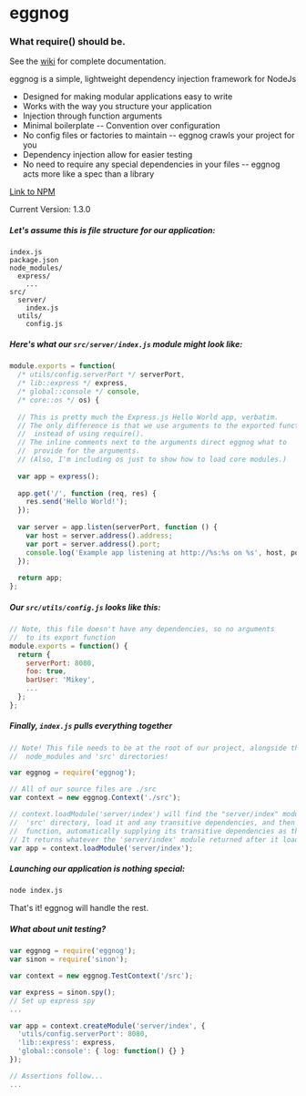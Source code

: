 # eggnog
### What require() should be.

See the [wiki](https://github.com/MikeyBurkman/eggnog/wiki) for complete documentation.

eggnog is a simple, lightweight dependency injection framework for NodeJs
- Designed for making modular applications easy to write
- Works with the way you structure your application
- Injection through function arguments
- Minimal boilerplate -- Convention over configuration
- No config files or factories to maintain -- eggnog crawls your project for you
- Dependency injection allow for easier testing
- No need to require any special dependencies in your files -- eggnog acts more like a spec than a library

[Link to NPM](https://www.npmjs.com/package/eggnog)

Current Version: 1.3.0

##### Let's assume this is file structure for our application:
```
index.js
package.json
node_modules/
  express/
    ...
src/
  server/
    index.js
  utils/
    config.js
```

##### Here's what our `src/server/index.js` module might look like:
```js
module.exports = function(
  /* utils/config.serverPort */ serverPort, 
  /* lib::express */ express, 
  /* global::console */ console,
  /* core::os */ os) {
  
  // This is pretty much the Express.js Hello World app, verbatim.
  // The only difference is that we use arguments to the exported function 
  //  instead of using require().
  // The inline comments next to the arguments direct eggnog what to 
  //  provide for the arguments.
  // (Also, I'm including os just to show how to load core modules.)
  
  var app = express();
  
  app.get('/', function (req, res) {
    res.send('Hello World!');
  });
  
  var server = app.listen(serverPort, function () {
    var host = server.address().address;
    var port = server.address().port;
    console.log('Example app listening at http://%s:%s on %s', host, port, os.type());
  });
  
  return app;
};
```

##### Our `src/utils/config.js` looks like this:
```js
// Note, this file doesn't have any dependencies, so no arguments 
//  to its export function
module.exports = function() {
  return {
    serverPort: 8080,
    foo: true,
    barUser: 'Mikey',
    ...
  };
};
```

##### Finally, `index.js` pulls everything together
```js
// Note! This file needs to be at the root of our project, alongside the 
//  node_modules and 'src' directories!

var eggnog = require('eggnog');

// All of our source files are ./src
var context = new eggnog.Context('./src');

// context.loadModule('server/index') will find the "server/index" module in the 
//  'src' directory, load it and any transitive dependencies, and then execute its 
//  function, automatically supplying its transitive dependencies as the arguments.
// It returns whatever the 'server/index' module returned after it loaded.
var app = context.loadModule('server/index');
```

##### Launching our application is nothing special:
```sh
node index.js
```

That's it! eggnog will handle the rest.

##### What about unit testing?
```js
var eggnog = require('eggnog');
var sinon = require('sinon');

var context = new eggnog.TestContext('/src');

var express = sinon.spy();
// Set up express spy
...

var app = context.createModule('server/index', {
  'utils/config.serverPort': 8080,
  'lib::express': express,
  'global::console': { log: function() {} }
});

// Assertions follow...
...

```
